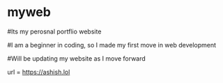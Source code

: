 # myweb

#Its my perosnal portflio website

#I am a beginner in coding, so I made my first move in web development

#Will be updating my website as I move forward


url = https://ashish.lol
